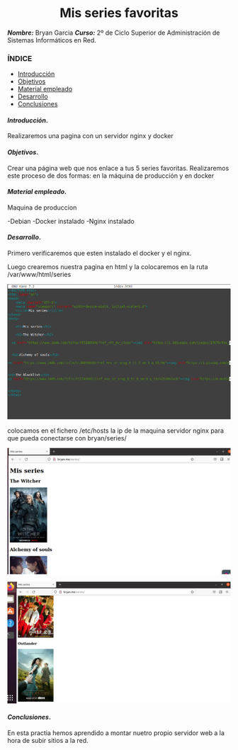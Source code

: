 
<center>

# Mis series favoritas


</center>

***Nombre:*** Bryan Garcia
***Curso:*** 2º de Ciclo Superior de Administración de Sistemas Informáticos en Red.

### ÍNDICE

+ [Introducción](#id1)
+ [Objetivos](#id2)
+ [Material empleado](#id3)
+ [Desarrollo](#id4)
+ [Conclusiones](#id5)


#### ***Introducción***. <a name="id1"></a>

Realizaremos una pagina con un servidor nginx y docker

#### ***Objetivos***. <a name="id2"></a>

 Crear una página web que nos enlace a tus 5 series favoritas. Realizaremos este proceso de dos formas: en la máquina de producción y en docker

#### ***Material empleado***. <a name="id3"></a>
Maquina de produccion 

-Debian
-Docker instalado
-Nginx instalado

#### ***Desarrollo***. <a name="id4"></a>

Primero verificaremos que esten instalado el docker y el nginx.

Luego crearemos nuestra pagina en html y la colocaremos en la ruta /var/www/html/series

![](img/001.png)


colocamos en el fichero /etc/hosts la ip de la maquina servidor nginx para que pueda conectarse con  bryan/series/


![](img/004.png)

![](img/006.png)



#### ***Conclusiones***. <a name="id5"></a>

En esta practia hemos aprendido a montar nuetro propio servidor web a la hora de subir sitios a la red.